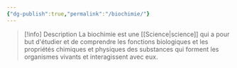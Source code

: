 ```yaml
---
{"dg-publish":true,"permalink":"/biochimie/"}
---
```



>[!info] Description
>La biochimie est une [[Science\|science]] qui a pour but d'étudier et de comprendre les fonctions biologiques et les propriétés chimiques et physiques des substances qui forment les organismes vivants et interagissent avec eux.
